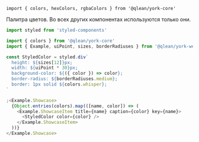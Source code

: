 `import { colors, hexColors, rgbaColors } from '@qlean/york-core'`

Палитра цветов. Во всех других компонентах используются только они.

```js
import styled from 'styled-components'

import { colors } from '@qlean/york-core'
import { Example, uiPoint, sizes, borderRadiuses } from '@qlean/york-web'

const StyledColor = styled.div`
  height: ${sizes[12]}px;
  width: ${uiPoint * 30}px;
  background-color: ${({ color }) => color};
  border-radius: ${borderRadiuses.medium};
  border: 1px solid ${colors.whisper};
`

;<Example.Showcase>
  {Object.entries(colors).map(([name, color]) => (
    <Example.ShowcaseItem title={name} caption={color} key={name}>
      <StyledColor color={color} />
    </Example.ShowcaseItem>
  ))}
</Example.Showcase>
```

